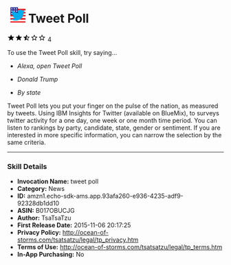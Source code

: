 # &nbsp;<img src="app_icon" alt="Tweet Poll icon" width="36"> Tweet Poll
![2.4 stars](../../../images/ic_star_black_18dp_1x.png)![2.4 stars](../../../images/ic_star_black_18dp_1x.png)![2.4 stars](../../../images/ic_star_half_black_18dp_1x.png)![2.4 stars](../../../images/ic_star_border_black_18dp_1x.png)![2.4 stars](../../../images/ic_star_border_black_18dp_1x.png) 4

To use the Tweet Poll skill, try saying...

* *Alexa, open Tweet Poll*

* *Donald Trump*

* *By state*

Tweet Poll lets you put your finger on the pulse of the nation, as measured by tweets. Using IBM Insights for Twitter (available on BlueMix), to surveys twitter activity for a one day, one week or one month time period. You can listen to rankings by party, candidate, state, gender or sentiment. If you are interested in more specific information, you can narrow the selection by the same criteria.

***

### Skill Details

* **Invocation Name:** tweet poll
* **Category:** News
* **ID:** amzn1.echo-sdk-ams.app.93afa260-e936-4235-adf9-92328db1dd10
* **ASIN:** B017OBUCJG
* **Author:** TsaTsaTzu
* **First Release Date:** 2015-11-06 20:17:25
* **Privacy Policy:** http://ocean-of-storms.com/tsatsatzu/legal/tp_privacy.htm
* **Terms of Use:** http://ocean-of-storms.com/tsatsatzu/legal/tp_terms.htm
* **In-App Purchasing:** No
